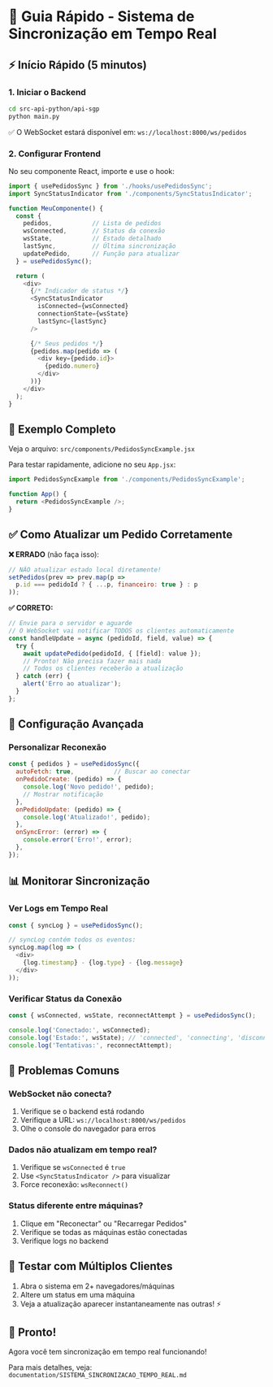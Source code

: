# 🚀 Guia Rápido - Sistema de Sincronização em Tempo Real

## ⚡ Início Rápido (5 minutos)

### 1. Iniciar o Backend

```bash
cd src-api-python/api-sgp
python main.py
```

✅ O WebSocket estará disponível em: `ws://localhost:8000/ws/pedidos`

### 2. Configurar Frontend

No seu componente React, importe e use o hook:

```javascript
import { usePedidosSync } from './hooks/usePedidosSync';
import SyncStatusIndicator from './components/SyncStatusIndicator';

function MeuComponente() {
  const {
    pedidos,           // Lista de pedidos
    wsConnected,       // Status da conexão
    wsState,           // Estado detalhado
    lastSync,          // Última sincronização
    updatePedido,      // Função para atualizar
  } = usePedidosSync();

  return (
    <div>
      {/* Indicador de status */}
      <SyncStatusIndicator
        isConnected={wsConnected}
        connectionState={wsState}
        lastSync={lastSync}
      />

      {/* Seus pedidos */}
      {pedidos.map(pedido => (
        <div key={pedido.id}>
          {pedido.numero}
        </div>
      ))}
    </div>
  );
}
```

## 🎯 Exemplo Completo

Veja o arquivo: `src/components/PedidosSyncExample.jsx`

Para testar rapidamente, adicione no seu `App.jsx`:

```javascript
import PedidosSyncExample from './components/PedidosSyncExample';

function App() {
  return <PedidosSyncExample />;
}
```

## ✅ Como Atualizar um Pedido Corretamente

**❌ ERRADO** (não faça isso):
```javascript
// NÃO atualizar estado local diretamente!
setPedidos(prev => prev.map(p => 
  p.id === pedidoId ? { ...p, financeiro: true } : p
));
```

**✅ CORRETO:**
```javascript
// Envie para o servidor e aguarde
// O WebSocket vai notificar TODOS os clientes automaticamente
const handleUpdate = async (pedidoId, field, value) => {
  try {
    await updatePedido(pedidoId, { [field]: value });
    // Pronto! Não precisa fazer mais nada
    // Todos os clientes receberão a atualização
  } catch (err) {
    alert('Erro ao atualizar');
  }
};
```

## 🔧 Configuração Avançada

### Personalizar Reconexão

```javascript
const { pedidos } = usePedidosSync({
  autoFetch: true,           // Buscar ao conectar
  onPedidoCreate: (pedido) => {
    console.log('Novo pedido!', pedido);
    // Mostrar notificação
  },
  onPedidoUpdate: (pedido) => {
    console.log('Atualizado!', pedido);
  },
  onSyncError: (error) => {
    console.error('Erro!', error);
  },
});
```

## 📊 Monitorar Sincronização

### Ver Logs em Tempo Real

```javascript
const { syncLog } = usePedidosSync();

// syncLog contém todos os eventos:
syncLog.map(log => (
  <div>
    {log.timestamp} - {log.type} - {log.message}
  </div>
));
```

### Verificar Status da Conexão

```javascript
const { wsConnected, wsState, reconnectAttempt } = usePedidosSync();

console.log('Conectado:', wsConnected);
console.log('Estado:', wsState); // 'connected', 'connecting', 'disconnected', 'error'
console.log('Tentativas:', reconnectAttempt);
```

## 🐛 Problemas Comuns

### WebSocket não conecta?

1. Verifique se o backend está rodando
2. Verifique a URL: `ws://localhost:8000/ws/pedidos`
3. Olhe o console do navegador para erros

### Dados não atualizam em tempo real?

1. Verifique se `wsConnected` é `true`
2. Use `<SyncStatusIndicator />` para visualizar
3. Force reconexão: `wsReconnect()`

### Status diferente entre máquinas?

1. Clique em "Reconectar" ou "Recarregar Pedidos"
2. Verifique se todas as máquinas estão conectadas
3. Verifique logs no backend

## 📱 Testar com Múltiplos Clientes

1. Abra o sistema em 2+ navegadores/máquinas
2. Altere um status em uma máquina
3. Veja a atualização aparecer instantaneamente nas outras! ⚡

## 🎉 Pronto!

Agora você tem sincronização em tempo real funcionando! 

Para mais detalhes, veja: `documentation/SISTEMA_SINCRONIZACAO_TEMPO_REAL.md`



